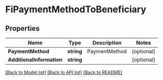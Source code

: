 # FiPaymentMethodToBeneficiary

## Properties
Name | Type | Description | Notes
------------ | ------------- | ------------- | -------------
**PaymentMethod** | **string** | PaymentMethod | [optional] 
**AdditionalInformation** | **string** |  | [optional] 

[[Back to Model list]](../README.md#documentation-for-models) [[Back to API list]](../README.md#documentation-for-api-endpoints) [[Back to README]](../README.md)


